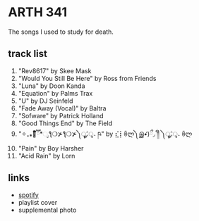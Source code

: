# ARTH 341

The songs I used to study for death.

## track list

1. "Rev8617" by Skee Mask
2. "Would You Still Be Here" by Ross from Friends
3. "Luna" by Doon Kanda
4. "Equation" by Palms Trax
5. "U" by DJ Seinfeld
6. "Fade Away (Vocal)" by Baltra
7. "Sofware" by Patrick Holland
8. "Good Things End" by The Field
9. "✧₊⁎❝᷀ົཽ\*ೃƪ❍⊁ƪ❍⊁༽ৣৢ؞ৢ؞ؖ ཥ" by ⣎⡇ꉺლ༽இ•̛)ྀ◞ ༎ຶ ༽ৣৢ؞ৢ؞ؖ ꉺლ
10. "Pain" by Boy Harsher
11. "Acid Rain" by Lorn

## links

- [spotify](https://open.spotify.com/playlist/1aoAxaojaYafL4M6H2ZppX)
- playlist cover
- supplemental photo
